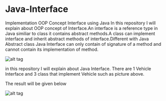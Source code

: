 # Java-Interface
Implementation OOP Concept Interface using Java
In this repository I will explain about OOP concept of Interface.An interface is a reference type in Java similiar to class it contains abstract methods.A class can implement interface and inherit abstract methods of interface.Different with Java Abstract class Java Interface can only contain of signature of a method and cannot contain its implementation of method.

![alt tag](http://i.imgur.com/x4WipYv.png)

in this repository I will explain about Java Interface.
There are 1 Vehicle Interface and 3 class that implement Vehicle such as picture above.

The result will be given below 

![alt tag](http://i.imgur.com/gflsY4p.png)

